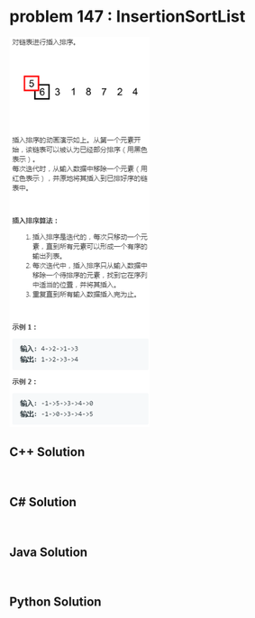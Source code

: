 
# problem 147 : InsertionSortList

<img src="https://github.com/Peefy/PeefyLeetCode/blob/master/doc/101-200/147.InsertionSortList/problem.png"/>

## C++ Solution

```c++



```

## C# Solution

```csharp



```

## Java Solution

```java



```

## Python Solution

```python



```


